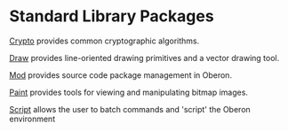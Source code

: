 # Standard Library Packages

[Crypto](./Crypto/README.md) provides common cryptographic algorithms.

[Draw](./Draw/README.md) provides line-oriented drawing primitives and a vector drawing tool.

[Mod](./Mod/README.md) provides source code package management in Oberon.

[Paint](./Paint/README.md) provides tools for viewing and manipulating bitmap images.

[Script](./Script/README.md) allows the user to batch commands and 'script' the Oberon environment

